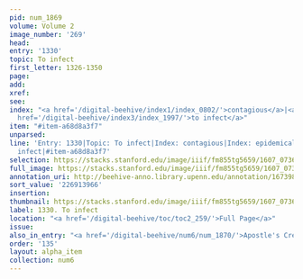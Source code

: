 ```yaml
---
pid: num_1869
volume: Volume 2
image_number: '269'
head:
entry: '1330'
topic: To infect
first_letter: 1326-1350
page:
add:
xref:
see:
index: "<a href='/digital-beehive/index1/index_0802/'>contagious</a>|<a href='/digital-beehive/index2/index_1257/'>epidemical</a>|<a
  href='/digital-beehive/index3/index_1997/'>to infect</a>"
item: "#item-a68d8a3f7"
unparsed:
line: 'Entry: 1330|Topic: To infect|Index: contagious|Index: epidemical|Index: to
  infect|#item-a68d8a3f7'
selection: https://stacks.stanford.edu/image/iiif/fm855tg5659/1607_0736/471,3966,2803,291/full/0/default.jpg
full_image: https://stacks.stanford.edu/image/iiif/fm855tg5659/1607_0736/full/full/0/default.jpg
annotation_uri: http://beehive-anno.library.upenn.edu/annotation/1673984317017
sort_value: '226913966'
insertion:
thumbnail: https://stacks.stanford.edu/image/iiif/fm855tg5659/1607_0736/471,3966,600,180/250,/0/default.jpg
label: 1330. To infect
location: "<a href='/digital-beehive/toc/toc2_259/'>Full Page</a>"
issue:
also_in_entry: "<a href='/digital-beehive/num6/num_1870/'>Apostle's Creed</a>"
order: '135'
layout: alpha_item
collection: num6
---
```

